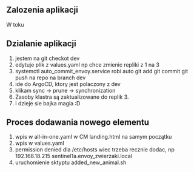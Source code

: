 ## Zalozenia aplikacji

W toku

## Dzialanie aplikacji

1. jestem na git checkot dev
2. edytuje plik z values.yaml np chce zmienic repliki z 1 na 3
3. systemctl auto_commit_envoy.service robi auto git add git commit git push na repo na branch dev
4. ide do ArgoCD, ktory jest polaczony z dev
5. klikam sync -> prune -> synchronization
6. Zasoby klastra są zaktualizowane do replik 3.
7. i dzieje sie bajka magia :D

## Proces dodawania nowego elementu
1. wpis w all-in-one.yaml w CM landing.html na samym początku
2. wpis w values.yaml
3. permission denied dla /etc/hosts wiec trzeba recznie dodac, np 192.168.18.215 sentinel1a.envoy_zwierzaki.local
3. uruchomienie sktyptu added_new_animal.sh